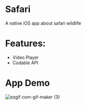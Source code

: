 # Safari
A native iOS app about safari wildlife

# Features:
* Video Player
* Codable API

# App Demo
![ezgif com-gif-maker (3)](https://user-images.githubusercontent.com/36856709/111548015-108cf380-8748-11eb-9f59-0dd1adda90f1.gif)
